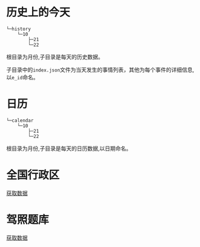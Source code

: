 
# 历史上的今天

 
```
└─history
    └─10
        ├─21
        └─22
```
根目录为月份,子目录是每天的历史数据。

子目录中的`index.json`文件为当天发生的事情列表，其他为每个事件的详细信息,以`e_id`命名。

# 日历
 
```
└─calendar
    └─10
        ├─21
        └─22
```
根目录为月份,子目录是每天的日历数据,以日期命名。


# 全国行政区

[获取数据](https://github.com/lizeze/china_region)
 
 # 驾照题库
 
 [获取数据](https://github.com/lizeze/driver-data)

